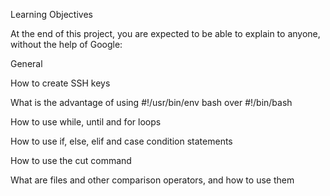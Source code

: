 Learning Objectives

At the end of this project, you are expected to be able to explain to anyone, without the help of Google:

General


How to create SSH keys

What is the advantage of using #!/usr/bin/env bash over #!/bin/bash

How to use while, until and for loops

How to use if, else, elif and case condition statements

How to use the cut command

What are files and other comparison operators, and how to use them

